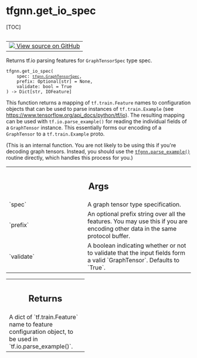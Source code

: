 <!-- lint-g3mark -->

# tfgnn.get_io_spec

[TOC]

<!-- Insert buttons and diff -->

<table class="tfo-notebook-buttons tfo-api nocontent" align="left">
<td>
  <a target="_blank" href="https://github.com/tensorflow/gnn/tree/master/tensorflow_gnn/graph/graph_tensor_io.py#L132-L227">
    <img src="https://www.tensorflow.org/images/GitHub-Mark-32px.png" />
    View source on GitHub
  </a>
</td>
</table>

Returns tf.io parsing features for `GraphTensorSpec` type spec.

<pre class="devsite-click-to-copy prettyprint lang-py tfo-signature-link">
<code>tfgnn.get_io_spec(
    spec: <a href="../tfgnn/GraphTensorSpec.md"><code>tfgnn.GraphTensorSpec</code></a>,
    prefix: Optional[str] = None,
    validate: bool = True
) -> Dict[str, IOFeature]
</code></pre>

<!-- Placeholder for "Used in" -->

This function returns a mapping of `tf.train.Feature` names to configuration
objects that can be used to parse instances of `tf.train.Example` (see
<https://www.tensorflow.org/api_docs/python/tf/io>). The resulting mapping can
be used with `tf.io.parse_example()` for reading the individual fields of a
`GraphTensor` instance. This essentially forms our encoding of a `GraphTensor`
to a `tf.train.Example` proto.

(This is an internal function. You are not likely to be using this if you're
decoding graph tensors. Instead, you should use the
<a href="../tfgnn/parse_example.md"><code>tfgnn.parse_example()</code></a>
routine directly, which handles this process for you.)

<!-- Tabular view -->

 <table class="responsive fixed orange">
<colgroup><col width="214px"><col></colgroup>
<tr><th colspan="2"><h2 class="add-link">Args</h2></th></tr>

<tr>
<td>
`spec`<a id="spec"></a>
</td>
<td>
A graph tensor type specification.
</td>
</tr><tr>
<td>
`prefix`<a id="prefix"></a>
</td>
<td>
An optional prefix string over all the features. You may use
this if you are encoding other data in the same protocol buffer.
</td>
</tr><tr>
<td>
`validate`<a id="validate"></a>
</td>
<td>
A boolean indicating whether or not to validate that the input
fields form a valid `GraphTensor`. Defaults to `True`.
</td>
</tr>
</table>

<!-- Tabular view -->

 <table class="responsive fixed orange">
<colgroup><col width="214px"><col></colgroup>
<tr><th colspan="2"><h2 class="add-link">Returns</h2></th></tr>
<tr class="alt">
<td colspan="2">
A dict of `tf.train.Feature` name to feature configuration object, to be
used in `tf.io.parse_example()`.
</td>
</tr>

</table>
